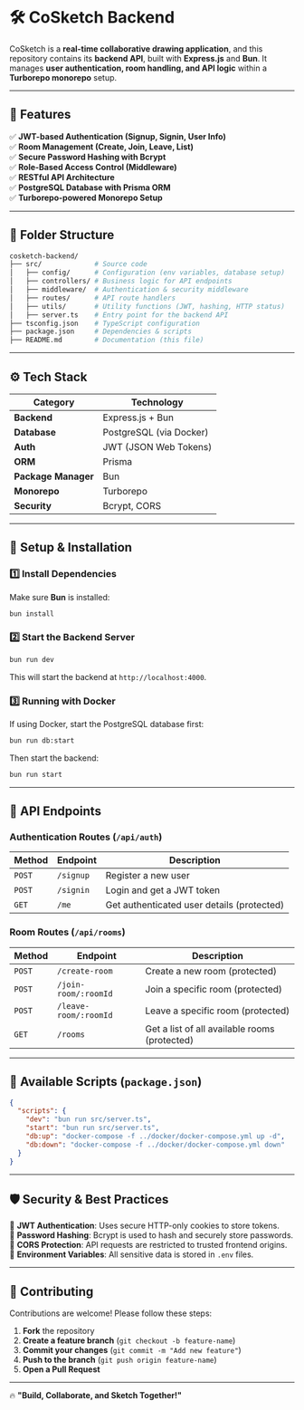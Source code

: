 # 🛠️ CoSketch Backend

CoSketch is a **real-time collaborative drawing application**, and this repository contains its **backend API**, built with **Express.js** and **Bun**. It manages **user authentication, room handling, and API logic** within a **Turborepo monorepo** setup.

---

## 🚀 Features

✅ **JWT-based Authentication (Signup, Signin, User Info)**  
✅ **Room Management (Create, Join, Leave, List)**  
✅ **Secure Password Hashing with Bcrypt**  
✅ **Role-Based Access Control (Middleware)**  
✅ **RESTful API Architecture**  
✅ **PostgreSQL Database with Prisma ORM**  
✅ **Turborepo-powered Monorepo Setup**

---

## 💂️ Folder Structure

```sh
cosketch-backend/
├── src/             # Source code
│   ├── config/      # Configuration (env variables, database setup)
│   ├── controllers/ # Business logic for API endpoints
│   ├── middleware/  # Authentication & security middleware
│   ├── routes/      # API route handlers
│   ├── utils/       # Utility functions (JWT, hashing, HTTP status)
│   ├── server.ts    # Entry point for the backend API
├── tsconfig.json    # TypeScript configuration
├── package.json     # Dependencies & scripts
├── README.md        # Documentation (this file)
```

---

## ⚙️ Tech Stack

| **Category**        | **Technology**          |
| ------------------- | ----------------------- |
| **Backend**         | Express.js + Bun        |
| **Database**        | PostgreSQL (via Docker) |
| **Auth**            | JWT (JSON Web Tokens)   |
| **ORM**             | Prisma                  |
| **Package Manager** | Bun                     |
| **Monorepo**        | Turborepo               |
| **Security**        | Bcrypt, CORS            |

---

## 🔧 Setup & Installation

### 1️⃣ Install Dependencies

Make sure **Bun** is installed:

```sh
bun install
```

### 2️⃣ Start the Backend Server

```sh
bun run dev
```

This will start the backend at `http://localhost:4000`.

### 3️⃣ Running with Docker

If using Docker, start the PostgreSQL database first:

```sh
bun run db:start
```

Then start the backend:

```sh
bun run start
```

---

## 📝 API Endpoints

### **Authentication Routes (`/api/auth`)**

| Method | Endpoint  | Description                                |
| ------ | --------- | ------------------------------------------ |
| `POST` | `/signup` | Register a new user                        |
| `POST` | `/signin` | Login and get a JWT token                  |
| `GET`  | `/me`     | Get authenticated user details (protected) |

### **Room Routes (`/api/rooms`)**

| Method | Endpoint              | Description                                   |
| ------ | --------------------- | --------------------------------------------- |
| `POST` | `/create-room`        | Create a new room (protected)                 |
| `POST` | `/join-room/:roomId`  | Join a specific room (protected)              |
| `POST` | `/leave-room/:roomId` | Leave a specific room (protected)             |
| `GET`  | `/rooms`              | Get a list of all available rooms (protected) |

---

## 🔧 Available Scripts (`package.json`)

```json
{
  "scripts": {
    "dev": "bun run src/server.ts",
    "start": "bun run src/server.ts",
    "db:up": "docker-compose -f ../docker/docker-compose.yml up -d",
    "db:down": "docker-compose -f ../docker/docker-compose.yml down"
  }
}
```

---

## 🛡️ Security & Best Practices

🔹 **JWT Authentication**: Uses secure HTTP-only cookies to store tokens.  
🔹 **Password Hashing**: Bcrypt is used to hash and securely store passwords.  
🔹 **CORS Protection**: API requests are restricted to trusted frontend origins.  
🔹 **Environment Variables**: All sensitive data is stored in `.env` files.

---

## 🌟 Contributing

Contributions are welcome! Please follow these steps:

1. **Fork** the repository
2. **Create a feature branch** (`git checkout -b feature-name`)
3. **Commit your changes** (`git commit -m "Add new feature"`)
4. **Push to the branch** (`git push origin feature-name`)
5. **Open a Pull Request**

---

<!-- ## 📝 License

This project is licensed under the **MIT License**.

--- -->

🔥 **"Build, Collaborate, and Sketch Together!"**
